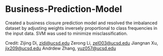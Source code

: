 # Business-Prediction-Model

Created a business closure prediction model and resolved the imbalanced dataset by adjusting weights inversely proportional to class frequencies in the input data. SVM was used to minimize misclassification.

Credit:
Zijing Di, zidi@ucsd.edu
Zerong Li, zel003@ucsd.edu
Jiangnan Xu, jix209@ucsd.edu
Andrdew Zhang, yuz057@ucsd.edu